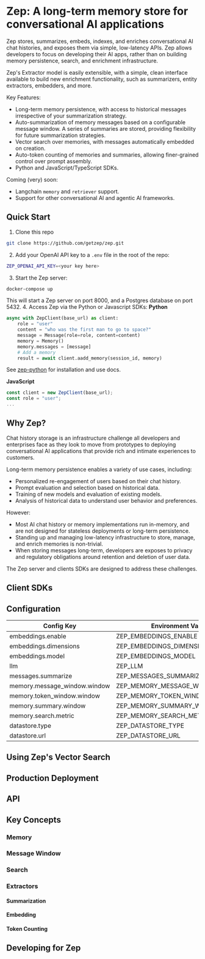 # Zep: A long-term memory store for conversational AI applications
Zep stores, summarizes, embeds, indexes, and enriches conversational AI chat histories, and exposes them via simple, low-latency APIs. Zep allows developers to focus on developing their AI apps, rather than on building memory persistence, search, and enrichment infrastructure.

Zep's Extractor model is easily extensible, with a simple, clean interface available to build new enrichment functionality, such as summarizers, entity extractors, embedders, and more.

Key Features:
- Long-term memory persistence, with access to historical messages irrespective of your summarization strategy.
- Auto-summarization of memory messages based on a configurable message window. A series of summaries are stored, providing flexibility for future summarization strategies.
- Vector search over memories, with messages automatically embedded on creation. 
- Auto-token counting of memories and summaries, allowing finer-grained control over prompt assembly.
- Python and JavaScript/TypeScript SDKs.

Coming (very) soon:
- Langchain `memory` and `retriever` support.
- Support for other conversational AI and agentic AI frameworks.

## Quick Start
1. Clone this repo
```bash
git clone https://github.com/getzep/zep.git
```
2. Add your OpenAI API key to a `.env` file in the root of the repo:
```bash
ZEP_OPENAI_API_KEY=<your key here>
```
3. Start the Zep server:
```bash
docker-compose up
```
This will start a Zep server on port 8000, and a Postgres database on port 5432.
4. Access Zep via the Python or Javascript SDKs:
**Python**
```python
async with ZepClient(base_url) as client:
    role = "user"
    content = "who was the first man to go to space?"
    message = Message(role=role, content=content)
    memory = Memory()
    memory.messages = [message]
    # Add a memory
    result = await client.aadd_memory(session_id, memory)
```
See [zep-python](https://github.com/getzep/zep-python) for installation and use docs.

**JavaScript**
```typescript
const client = new ZepClient(base_url);
const role = "user";
...
```
## Why Zep?
Chat history storage is an infrastructure challenge all developers and enterprises face as they look to move from prototypes to deploying conversational AI applications that provide rich and intimate experiences to customers.

Long-term memory persistence enables a variety of use cases, including:
- Personalized re-engagement of users based on their chat history.
- Prompt evaluation and selection based on historical data.
- Training of new models and evaluation of existing models.
- Analysis of historical data to understand user behavior and preferences.

However:
- Most AI chat history or memory implementations run in-memory, and are not designed for stateless deployments or long-term persistence.
- Standing up and managing low-latency infrastructure to store, manage, and enrich memories is non-trivial.
- When storing messages long-term, developers are exposes to privacy and regulatory obligations around retention and deletion of user data.

The Zep server and clients SDKs are designed to address these challenges.


## Client SDKs

## Configuration
| Config Key | Environment Variable | Default | 
|-------------------------------|------------------------------|------------------| 
| embeddings.enable | ZEP_EMBEDDINGS_ENABLE | true | 
| embeddings.dimensions | ZEP_EMBEDDINGS_DIMENSIONS | 1536 | 
| embeddings.model | ZEP_EMBEDDINGS_MODEL | adaembeddingv2 | 
| llm | ZEP_LLM | gpt-3.5-turbo | 
| messages.summarize | ZEP_MESSAGES_SUMMARIZE | true | 
| memory.message_window.window | ZEP_MEMORY_MESSAGE_WINDOW_WINDOW | 12 | 
| memory.token_window.window | ZEP_MEMORY_TOKEN_WINDOW_WINDOW | 500 | 
| memory.summary.window | ZEP_MEMORY_SUMMARY_WINDOW | 12 | 
| memory.search.metric | ZEP_MEMORY_SEARCH_METRIC | COSINE | 
| datastore.type | ZEP_DATASTORE_TYPE | redis | 
| datastore.url | ZEP_DATASTORE_URL | localhost:6379 | | server.port | ZEP_SERVER_PORT | 8000 |

## Using Zep's Vector Search

## Production Deployment

## API


## Key Concepts

### Memory

### Message Window

### Search

### Extractors

#### Summarization
#### Embedding
#### Token Counting


## Developing for Zep